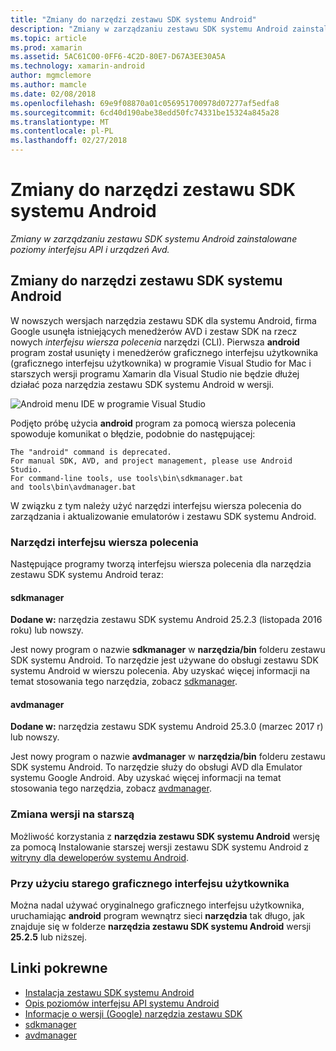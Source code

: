 ```yaml
---
title: "Zmiany do narzędzi zestawu SDK systemu Android"
description: "Zmiany w zarządzaniu zestawu SDK systemu Android zainstalowane poziomy interfejsu API i urządzeń Avd."
ms.topic: article
ms.prod: xamarin
ms.assetid: 5AC61C00-0FF6-4C2D-80E7-D67A3EE30A5A
ms.technology: xamarin-android
author: mgmclemore
ms.author: mamcle
ms.date: 02/08/2018
ms.openlocfilehash: 69e9f08870a01c056951700978d07277af5edfa8
ms.sourcegitcommit: 6cd40d190abe38edd50fc74331be15324a845a28
ms.translationtype: MT
ms.contentlocale: pl-PL
ms.lasthandoff: 02/27/2018
---
```

# <a name="changes-to-the-android-sdk-tooling"></a>Zmiany do narzędzi zestawu SDK systemu Android

_Zmiany w zarządzaniu zestawu SDK systemu Android zainstalowane poziomy interfejsu API i urządzeń Avd._

## <a name="changes-to--android-sdk-tooling"></a>Zmiany do narzędzi zestawu SDK systemu Android

W nowszych wersjach narzędzia zestawu SDK dla systemu Android, firma Google usunęła istniejących menedżerów AVD i zestaw SDK na rzecz nowych _interfejsu wiersza polecenia_ narzędzi (CLI). Pierwsza **android** program został usunięty i menedżerów graficznego interfejsu użytkownika (graficznego interfejsu użytkownika) w programie Visual Studio for Mac i starszych wersji programu Xamarin dla Visual Studio nie będzie dłużej działać poza narzędzia zestawu SDK systemu Android w wersji.


![Android menu IDE w programie Visual Studio](sdk-cli-tooling-changes-images/android-ide-menu.png)

Podjęto próbę użycia **android** program za pomocą wiersza polecenia spowoduje komunikat o błędzie, podobnie do następującej:

```shell
The "android" command is deprecated.
For manual SDK, AVD, and project management, please use Android Studio.
For command-line tools, use tools\bin\sdkmanager.bat
and tools\bin\avdmanager.bat
```

W związku z tym należy użyć narzędzi interfejsu wiersza polecenia do zarządzania i aktualizowanie emulatorów i zestawu SDK systemu Android.

### <a name="cli-tools"></a>Narzędzi interfejsu wiersza polecenia

Następujące programy tworzą interfejsu wiersza polecenia dla narzędzia zestawu SDK systemu Android teraz:

#### <a name="sdkmanager"></a>sdkmanager

**Dodane w:** narzędzia zestawu SDK systemu Android 25.2.3 (listopada 2016 roku) lub nowszy.

Jest nowy program o nazwie **sdkmanager** w **narzędzia/bin** folderu zestawu SDK systemu Android. To narzędzie jest używane do obsługi zestawu SDK systemu Android w wierszu polecenia. Aby uzyskać więcej informacji na temat stosowania tego narzędzia, zobacz [sdkmanager](https://developer.android.com/studio/command-line/sdkmanager.html).

#### <a name="avdmanager"></a>avdmanager

**Dodane w:** narzędzia zestawu SDK systemu Android 25.3.0 (marzec 2017 r) lub nowszy.

Jest nowy program o nazwie **avdmanager** w **narzędzia/bin** folderu zestawu SDK systemu Android. To narzędzie służy do obsługi AVD dla Emulator systemu Google Android. Aby uzyskać więcej informacji na temat stosowania tego narzędzia, zobacz [avdmanager](https://developer.android.com/studio/command-line/avdmanager.html).

### <a name="downgrading"></a>Zmiana wersji na starszą

Możliwość korzystania z **narzędzia zestawu SDK systemu Android** wersję za pomocą Instalowanie starszej wersji zestawu SDK systemu Android z [witryny dla deweloperów systemu Android](https://developer.android.com/studio/index.html).

### <a name="using-the-old-gui"></a>Przy użyciu starego graficznego interfejsu użytkownika

Można nadal używać oryginalnego graficznego interfejsu użytkownika, uruchamiając **android** program wewnątrz sieci **narzędzia** tak długo, jak znajduje się w folderze **narzędzia zestawu SDK systemu Android** wersji **25.2.5**  lub niższej.


## <a name="related-links"></a>Linki pokrewne

- [Instalacja zestawu SDK systemu Android](~/android/get-started/installation/android-sdk.md)
- [Opis poziomów interfejsu API systemu Android](~/android/app-fundamentals/android-api-levels.md)
- [Informacje o wersji (Google) narzędzia zestawu SDK](https://developer.android.com/studiohttps://developer.xamarin.com/releases/sdk-tools.html)
- [sdkmanager](https://developer.android.com/studio/command-line/sdkmanager.html)
- [avdmanager](https://developer.android.com/studio/command-line/sdkmanager.html)
